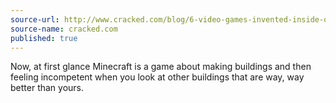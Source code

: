 ```yaml
---
source-url: http://www.cracked.com/blog/6-video-games-invented-inside-other-video-games/
source-name: cracked.com
published: true
---
```


<p>Now, at first glance Minecraft is a game about making buildings and then feeling incompetent when you look at other buildings that are way, way better than yours.</p>


